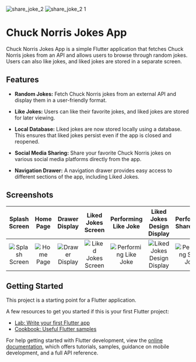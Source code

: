 ![share_joke_2](https://github.com/Molotov921/Jokes_exam_25-1-24/assets/106720289/06e3affb-839b-4d1a-8383-2395aade9960)
![share_joke_2 1](https://github.com/Molotov921/Jokes_exam_25-1-24/assets/106720289/3940fbbe-6f9f-4714-b2f7-c62f417eab44)
# Chuck Norris Jokes App

Chuck Norris Jokes App is a simple Flutter application that fetches Chuck Norris jokes from an API and allows users to browse through random jokes. Users can also like jokes, and liked jokes are stored in a separate screen.

## Features

- **Random Jokes:** Fetch Chuck Norris jokes from an external API and display them in a user-friendly format.

- **Like Jokes:** Users can like their favorite jokes, and liked jokes are stored for later viewing.

- **Local Database:** Liked jokes are now stored locally using a database. This ensures that liked jokes persist even if the app is closed and reopened.

- **Social Media Sharing:** Share your favorite Chuck Norris jokes on various social media platforms directly from the app.

- **Navigation Drawer:** A navigation drawer provides easy access to different sections of the app, including Liked Jokes.

## Screenshots

| Splash Screen | Home Page | Drawer Display | Liked Jokes Screen | Performing Like Joke | Liked Jokes Design Display | Performing Share Joke | Share Joke 2 | Share Joke 2.1 |
|:-------------:|:---------:|:--------------:|:-------------------:|:----------------------:|:--------------------------:|:--------------------:|:-------------:|:--------------:|
| ![Splash Screen](https://github.com/Molotov921/Jokes_exam_25-1-24/assets/106720289/d253383e-bd47-405a-9d39-3d2e37366d87) | ![Home Page](https://github.com/Molotov921/Jokes_exam_25-1-24/assets/106720289/f63ff320-ca46-4f1f-829f-d977c3e2d110) | ![Drawer Display](https://github.com/Molotov921/Jokes_exam_25-1-24/assets/106720289/2282efce-61e8-4614-a8bc-ac5bb1123942) | ![Liked Jokes Screen](https://github.com/Molotov921/Jokes_exam_25-1-24/assets/106720289/1e7058d8-36df-455f-81af-2049246e7014) | ![Performing Like Joke](https://github.com/Molotov921/Jokes_exam_25-1-24/assets/106720289/d26312a1-4cfd-455e-868b-13ed7a3926f0) | ![Liked Jokes Design Display](https://github.com/Molotov921/Jokes_exam_25-1-24/assets/106720289/d807dc36-6036-44cc-b651-2b2326cc161e) | ![Performing Share Joke](https://github.com/Molotov921/Jokes_exam_25-1-24/assets/106720289/c414eaae-64af-4090-9994-47fa030f3f84) | ![share_joke_2](https://github.com/Molotov921/Jokes_exam_25-1-24/assets/106720289/c291349f-d3d3-4332-93d3-3678c595dd44) | ![share_joke_2 1](https://github.com/Molotov921/Jokes_exam_25-1-24/assets/106720289/7eb29be7-b765-43c7-b8ab-00016ba1a9eb) |


## Getting Started

This project is a starting point for a Flutter application.

A few resources to get you started if this is your first Flutter project:

- [Lab: Write your first Flutter app](https://docs.flutter.dev/get-started/codelab)
- [Cookbook: Useful Flutter samples](https://docs.flutter.dev/cookbook)

For help getting started with Flutter development, view the
[online documentation](https://docs.flutter.dev/), which offers tutorials,
samples, guidance on mobile development, and a full API reference.
